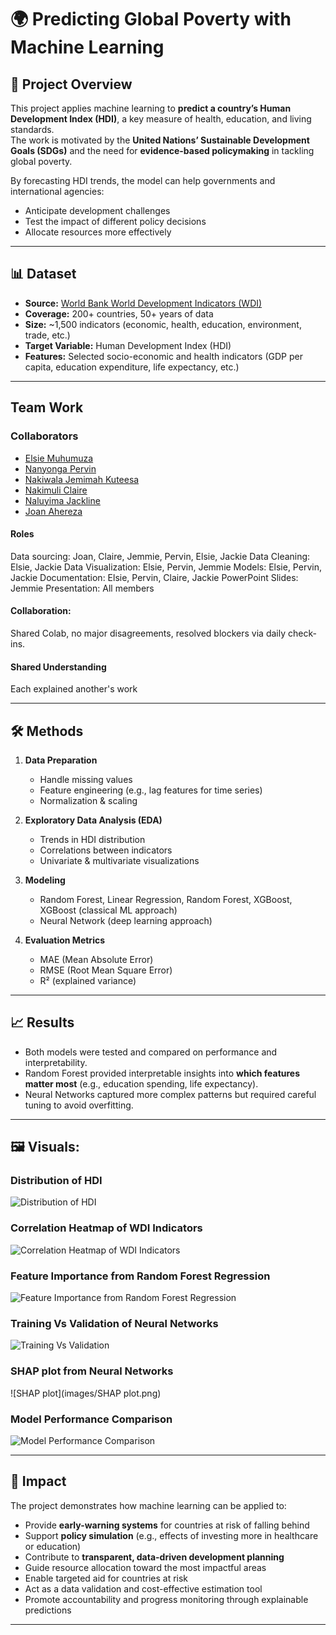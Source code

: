 # 🌍 Predicting Global Poverty with Machine Learning

## 📌 Project Overview
This project applies machine learning to **predict a country’s Human Development Index (HDI)**, a key measure of health, education, and living standards.  
The work is motivated by the **United Nations’ Sustainable Development Goals (SDGs)** and the need for **evidence-based policymaking** in tackling global poverty.  

By forecasting HDI trends, the model can help governments and international agencies:
- Anticipate development challenges
- Test the impact of different policy decisions
- Allocate resources more effectively  

---

## 📊 Dataset
- **Source:** [World Bank World Development Indicators (WDI)](https://databank.worldbank.org/source/world-development-indicators)  
- **Coverage:** 200+ countries, 50+ years of data  
- **Size:** ~1,500 indicators (economic, health, education, environment, trade, etc.)  
- **Target Variable:** Human Development Index (HDI)  
- **Features:** Selected socio-economic and health indicators (GDP per capita, education expenditure, life expectancy, etc.)  

---
## Team Work

### Collaborators

- [Elsie Muhumuza](https://github.com/Elsie-Muhumuza)
- [Nanyonga Pervin](https://github.com/pervincathie)
- [Nakiwala Jemimah Kuteesa](https://github.com/njemmie)
- [Nakimuli Claire](https://github.com/nasclaire08)
- [Naluyima Jackline](https://github.com/jeanjackie)
- [Joan Ahereza](https://github.com/JoanAhereza23)
  

#### Roles
Data sourcing: Joan, Claire, Jemmie, Pervin, Elsie, Jackie
Data Cleaning: Elsie, Jackie
Data Visualization: Elsie, Pervin, Jemmie
Models: Elsie, Pervin, Jackie
Documentation: Elsie, Pervin, Claire, Jackie
PowerPoint Slides: Jemmie
Presentation: All members

#### Collaboration: 
Shared Colab, no major disagreements, resolved blockers via daily check-ins.

#### Shared Understanding
Each explained another's work

---

## 🛠️ Methods
1. **Data Preparation**
   - Handle missing values
   - Feature engineering (e.g., lag features for time series)
   - Normalization & scaling  

2. **Exploratory Data Analysis (EDA)**
   - Trends in HDI distribution
   - Correlations between indicators
   - Univariate & multivariate visualizations  

3. **Modeling**
   - Random Forest, Linear Regression, Random Forest, XGBoost, 
 XGBoost (classical ML approach)  
   - Neural Network (deep learning approach)  

4. **Evaluation Metrics**
   - MAE (Mean Absolute Error)  
   - RMSE (Root Mean Square Error)  
   - R² (explained variance)  

---

## 📈 Results
- Both models were tested and compared on performance and interpretability.  
- Random Forest provided interpretable insights into **which features matter most** (e.g., education spending, life expectancy).  
- Neural Networks captured more complex patterns but required careful tuning to avoid overfitting.  

---
 ## 🖼️ **Visuals:**
### Distribution of HDI
![Distribution of HDI](https://raw.githubusercontent.com/Elsie-Muhumuza/global_poverty_forecasting/main/images/distribution_of_hdi.png)

### Correlation Heatmap of WDI Indicators
![Correlation Heatmap of WDI Indicators](https://github.com/Elsie-Muhumuza/global_poverty_forecasting/blob/main/images/correlation_heatmap_of_all_indicators.png)

### Feature Importance from Random Forest Regression
![Feature Importance from Random Forest Regression](https://github.com/Elsie-Muhumuza/global_poverty_forecasting/blob/main/images/feature_importance.png
)

### Training Vs Validation of Neural Networks
![Training Vs Validation](https://github.com/Elsie-Muhumuza/global_poverty_forecasting/blob/main/images/training_vs_validation_loss_plot.png)

### SHAP plot from Neural Networks
![SHAP plot](images/SHAP plot.png)

### Model Performance Comparison
![Model Performance Comparison](https://github.com/Elsie-Muhumuza/global_poverty_forecasting/blob/main/images/model_performance_comparison.png)

---
     
## 🌟 Impact
The project demonstrates how machine learning can be applied to:
- Provide **early-warning systems** for countries at risk of falling behind  
- Support **policy simulation** (e.g., effects of investing more in healthcare or education)  
- Contribute to **transparent, data-driven development planning**
- Guide resource allocation toward the most impactful areas
- Enable targeted aid for countries at risk
- Act as a data validation and cost-effective estimation tool
- Promote accountability and progress monitoring through explainable predictions

---



 
